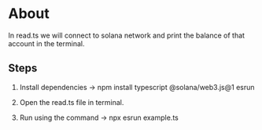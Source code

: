# About

In read.ts we will connect to solana network and print the balance of that account in the terminal.

## Steps

1. Install dependencies ->  npm install typescript @solana/web3.js@1 esrun

2. Open the read.ts file in terminal.

3. Run using the command -> npx esrun example.ts
